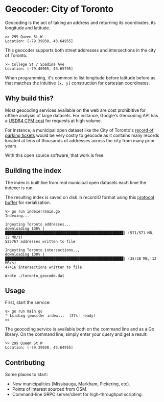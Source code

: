 # Geocoder: City of Toronto

Geocoding is the act of taking an address and returning its coordinates, its
longitude and latitude.

    >> 299 Queen St W
    Location: [-79.39038, 43.64955]

This geocoder supports both street addresses and intersections in the city of
Toronto.

    >> College St / Spadina Ave
    Location: [-79.40005, 43.65795]

When programming, it's common to list longitude before latitude before as that
matches the intuitive `[x, y]` construction for cartesian coordinates.

## Why build this?

Most geocoding services available on the web are cost prohibitive for offline
analysis of large datasets. For instance, Google's Geocoding API has a [USD$4
CPM cost](https://developers.google.com/maps/documentation/geocoding/usage-and-billing)
for requests at high volume.

For instance, a municipal open dataset like the City of Toronto's [record of 
parking tickets](https://open.toronto.ca/dataset/parking-tickets/) would be 
very costly to geocode as it contains many records located at tens of thousands
of addresses across the city from many prior years.

With this open source software, that work is free.

## Building the index

The index is built live from real municipal open datasets each time the
indexer is run.

The resulting index is saved on disk in recordIO format using this [protocol
buffer](https://github.com/geomodulus/geocoder/blob/main/geocoder.proto) for
serialization.

    %> go run indexer/main.go
    Indexing...

    Ingesting Toronto addresses...
    downloading 100% |██████████████████████████████████████████████████████| (571/571 MB, 12 MB/s)
    525767 addresses written to file

    Ingesting Toronto intersections,,,
    downloading 100% |██████████████████████████████████████████████████████| (38/38 MB, 12 MB/s)
    47416 intersections written to file

    Wrote ./toronto_geocode.dat

## Usage

First, start the service:

    %> go run main.go
    ⠙ Loading geocoder index...  [27s] ready!
    >> 

The geocoding service is available both on the command line and as a Go
library. On the command line, simply enter your query and get a result:

    >> 299 Queen St W
    Location: [-79.39038, 43.64955]

## Contributing

Some places to start:

- New municipalities (Missisauga, Markham, Pickering, etc).
- Points of Interest sourced from OSM.
- Command-line GRPC server/client for high-throughput scripting.
